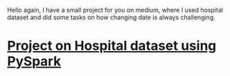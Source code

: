 <!DOCTYPE html>
<html>
<head>
<title>Project on Hospital dataset using PySpark</title>
</head>
<body>



<p>Hello again, I have a small project for you on medium, where I used hospital dataset and did some tasks on how changing date is always challenging.</p>


<h1><span style="color:blue;font-size:30px;"><a href="https://medium.com/@khajazaffer/hospital-datasets-18adbd9328d9" target="_blank">Project on Hospital dataset using PySpark</a></span></h1>
</body>
</html>
